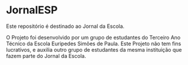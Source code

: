# JornalESP
Este repositório é destinado ao Jornal da Escola.

O Projeto foi desenvolvido por um grupo de estudantes do Terceiro Ano Técnico da Escola Euripedes Simões de Paula.
Este Projeto não tem fins lucrativos, e auxilia outro grupo de estudantes da mesma instituição que fazem parte do Jornal da Escola. 
